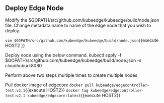 ## Deploy Edge Node

Modify the $GOPATH/src/github.com/kubeedge/kubeedge/build/node.json file. 
Change metadata.name to name of the edge node that you wish to deploy.

`vim $GOPATH/src/github.com/kubeedge/kubeedge/build/node.json`{{execute HOST2 }}

Deploy node using the below command.
kubectl apply -f $GOPATH/src/github.com/kubeedge/kubeedge/build/node.json -s cloudhuburl:8080

Perform above two steps multiple times to create multiple nodes

Pull docker image of edgecore
`docker pull kubeedge/edgecontroller-test:v2.1`{{execute HOST2}}
`docker tag kubeedge/edgecontroller-test:v2.1 kubeedge/edgecore:latest`{{execute HOST2}}